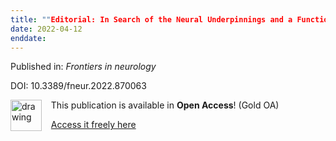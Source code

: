 ```yaml
---
title: ""Editorial: In Search of the Neural Underpinnings and a Functional Definition of the Elusive ""Working Memory"".""
date: 2022-04-12
enddate:
---
```


Published in: *Frontiers in neurology*

DOI: 10.3389/fneur.2022.870063

<img src="https://upload.wikimedia.org/wikipedia/commons/thumb/7/77/Open_Access_logo_PLoS_transparent.svg/800px-Open_Access_logo_PLoS_transparent.svg.png" alt="drawing" width="50" align="left"/> &nbsp;&nbsp;&nbsp;This publication is available in **Open Access**! (Gold OA)

&nbsp;&nbsp;&nbsp;[Access it freely here](https://www.frontiersin.org/articles/10.3389/fneur.2022.870063/pdf
)

